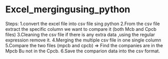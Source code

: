 # Excel_mergingusing_python

Steps:
1.convert the excel file into csv file sing python
2.From the csv file extract the specific column we want to compare it (both Mcb and Cpcb files)
3.Cleaning the csv file if there is any extra data ,using the regular expression remove it.
4.Merging the multiple csv file in one single column
5.Compare the two files (mpcb and cpcb)
   => Find the companies are in the Mpcb Bu not in the Cpcb.
6.Save the comparion data into the csv format.
